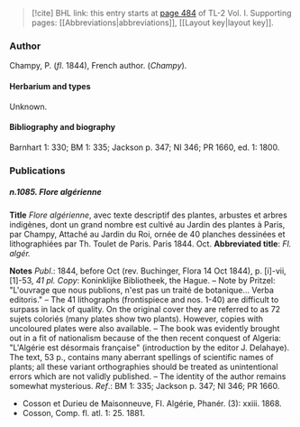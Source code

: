 > [!cite] BHL link: this entry starts at [page 484](https://www.biodiversitylibrary.org/item/103414#page/532/mode/1up) of TL-2 Vol. I.
> Supporting pages: [[Abbreviations|abbreviations]], [[Layout key|layout key]].

### Author

Champy, P. (*fl*. 1844), French author. (*Champy*).

#### Herbarium and types

Unknown.

#### Bibliography and biography

Barnhart 1: 330; BM 1: 335; Jackson p. 347; NI 346; PR 1660, ed. 1: 1800.

### Publications

##### n.1085. Flore algérienne

**Title**
*Flore algérienne*, avec texte descriptif des plantes, arbustes et arbres indigènes, dont un grand nombre est cultivé au Jardin des plantes à Paris, par Champy, Attaché au Jardin du Roi, ornée de 40 planches dessinées et lithographiées par Th. Toulet de Paris. Paris 1844. Oct.
**Abbreviated title**: *Fl. algér.*

**Notes**
*Publ*.: 1844, before Oct (rev. Buchinger, Flora 14 Oct 1844), p. \[i\]-vii, \[1\]-53, *41 pl. Copy*: Koninklijke Bibliotheek, the Hague. – Note by Pritzel: "L'ouvrage que nous publions, n'est pas un traité de botanique... Verba editoris." – The 41 lithographs (frontispiece and nos. 1-40) are difficult to surpass in lack of quality. On the original cover they are referred to as 72 sujets coloriés (many plates show two plants). However, copies with uncoloured plates were also available. – The book was evidently brought out in a fit of nationalism because of the then recent conquest of Algeria: "L'Algérie est désormais française" (introduction by the editor J. Delahaye). The text, 53 p., contains many aberrant spellings of scientific names of plants; all these variant orthographies should be treated as unintentional errors which are not validly published. – The identity of the author remains somewhat mysterious.
*Ref*.: BM 1: 335; Jackson p. 347; NI 346; PR 1660.
- Cosson et Durieu de Maisonneuve, FI. Algérie, Phanér. (3): xxiii. 1868.
- Cosson, Comp. fl. atl. 1: 25. 1881.

